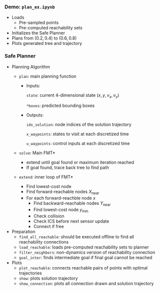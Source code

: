 ### Demo: `plan_ex.ipynb`

- Loads
    - Pre-sampled points
    - Pre-computed reachability sets
- Initializes the Safe Planner
- Plans from $(0.2,0.4)$ to $(0.6,0.8)$
- Plots generated tree and trajectory

### Safe Planner

- Planning Algorithm
    - `plan`: main planning function
        - Inputs:
            
            `state`: current 4-dimensional state $(x,y,v_x,v_y)$
            
            `*boxes`: predicted bounding boxes
            
        - Outputs:
            
            `idx_solution`: node indices of the solution trajectory
            
            `x_waypoints`: states to visit at each discretized time
            
            `u_waypoints`: control inputs at each discretized time
            
    - `solve`: Main FMT*
        - extend until goal found or maximum iteration reached
        - If goal found, trace back tree to find path
    - `extend`: inner loop of FMT*
        - Find lowest-cost node
        - Find forward-reachable nodes $X_\text{near}$
        - For each forward-reachble node $x$
            - Find backward-reachable nodes $Y_\text{near}$
            - Find lowest-cost node $y_\text{min}$
            - Check collision
            - Check ICS before next sensor update
            - Connect if free
- Preparation
    - `find_all_reachable`: should be executed offline to find all reachability connections
    - `load_reachable`: loads pre-computed reachability sets to planner
    - `filter_neighbors`: non-dynamics version of reachability connection
    - `goal_inter`: finds intermediate goal if final goal cannot be reached
- Plots
    - `plot_reachable`: connects reachable pairs of points with optimal trajectories
    - `show`: plots solution trajectory
    - `show_connection`: plots all connection drawn and solution trajectory